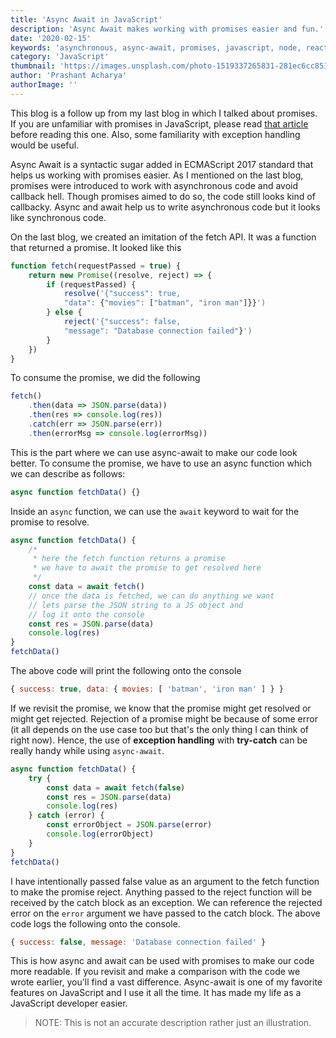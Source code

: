 ```yaml
---
title: 'Async Await in JavaScript'
description: 'Async Await makes working with promises easier and fun.'
date: '2020-02-15'
keywords: 'asynchronous, async-await, promises, javascript, node, react, fetch'
category: 'JavaScript'
thumbnail: 'https://images.unsplash.com/photo-1519337265831-281ec6cc8514?ixid=MnwxMjA3fDB8MHxwaG90by1wYWdlfHx8fGVufDB8fHx8&ixlib=rb-1.2.1&auto=format&fit=crop&w=750&q=80'
author: 'Prashant Acharya'
authorImage: ''
---
```

This blog is a follow up from my last blog in which I talked about promises. If you are unfamiliar with promises in JavaScript, please read <a href='https://bigomega.dev/promises' target='_blank'>that article</a> before reading this one. Also, some familiarity with exception handling would be useful.

Async Await is a syntactic sugar added in ECMAScript 2017 standard that helps us working with promises easier. As I mentioned on the last blog, promises were introduced to work with asynchronous code and avoid callback hell. Though promises aimed to do so, the code still looks kind of callbacky. Async and await help us to write asynchronous code but it looks like synchronous code.

On the last blog, we created an imitation of the fetch API. It was a function that returned a promise. It looked like this

```js
function fetch(requestPassed = true) {
	return new Promise((resolve, reject) => {
		if (requestPassed) {
			resolve('{"success": true,
			"data": {"movies": ["batman", "iron man"]}}')
		} else {
			reject('{"success": false,
			"message": "Database connection failed"}')
		}
	})
}
```

To consume the promise, we did the following

```js
fetch()
	.then(data => JSON.parse(data))
	.then(res => console.log(res))
	.catch(err => JSON.parse(err))
	.then(errorMsg => console.log(errorMsg))
```

This is the part where we can use async-await to make our code look better. To consume the promise, we have to use an async function which we can describe as follows:

```js
async function fetchData() {}
```

Inside an `async` function, we can use the `await` keyword to wait for the promise to resolve.

```js
async function fetchData() {
	/*
	 * here the fetch function returns a promise
	 * we have to await the promise to get resolved here
	 */
	const data = await fetch()
	// once the data is fetched, we can do anything we want
	// lets parse the JSON string to a JS object and
	// log it onto the console
	const res = JSON.parse(data)
	console.log(res)
}
fetchData()
```

The above code will print the following onto the console

```js
{ success: true, data: { movies: [ 'batman', 'iron man' ] } } 
```

If we revisit the promise, we know that the promise might get resolved or might get rejected. Rejection of a promise might be because of some error (it all depends on the use case too but that's the only thing I can think of right now). Hence, the use of **exception handling** with **try-catch** can be really handy while using `async-await`.

```js
async function fetchData() {
	try {
		const data = await fetch(false)
		const res = JSON.parse(data)
		console.log(res)
	} catch (error) {
		const errorObject = JSON.parse(error)
		console.log(errorObject)
	}
}
fetchData()
```

I have intentionally passed false value as an argument to the fetch function to make the promise reject. Anything passed to the reject function will be received by the catch block as an exception. We can reference the rejected error on the `error` argument we have passed to the catch block. The above code logs the following onto the console.

```js
{ success: false, message: 'Database connection failed' } 
```

This is how async and await can be used with promises to make our code more readable. If you revisit and make a comparison with the code we wrote earlier, you'll find a vast difference. Async-await is one of my favorite features on JavaScript and I use it all the time. It has made my life as a JavaScript developer easier.

> NOTE: This is not an accurate description rather just an illustration.  
